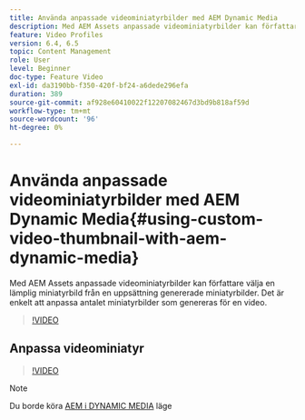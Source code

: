 ```yaml
---
title: Använda anpassade videominiatyrbilder med AEM Dynamic Media
description: Med AEM Assets anpassade videominiatyrbilder kan författare välja en lämplig miniatyrbild från en uppsättning genererade miniatyrbilder. Det är enkelt att anpassa antalet miniatyrbilder som genereras för en video.
feature: Video Profiles
version: 6.4, 6.5
topic: Content Management
role: User
level: Beginner
doc-type: Feature Video
exl-id: da3190bb-f350-420f-bf24-a6dede296efa
duration: 389
source-git-commit: af928e60410022f12207082467d3bd9b818af59d
workflow-type: tm+mt
source-wordcount: '96'
ht-degree: 0%

---
```


# Använda anpassade videominiatyrbilder med AEM Dynamic Media{#using-custom-video-thumbnail-with-aem-dynamic-media}

Med AEM Assets anpassade videominiatyrbilder kan författare välja en lämplig miniatyrbild från en uppsättning genererade miniatyrbilder. Det är enkelt att anpassa antalet miniatyrbilder som genereras för en video.

>[!VIDEO](https://video.tv.adobe.com/v/16467?quality=12&learn=on)

## Anpassa videominiatyr

>[!VIDEO](https://video.tv.adobe.com/v/18867?quality=12&learn=on)

>[!NOTE]
>
>Du borde köra [AEM i DYNAMIC MEDIA](https://experienceleague.adobe.com/docs/) läge
